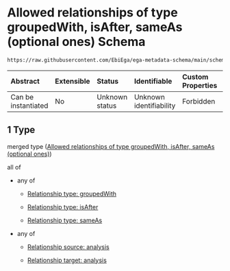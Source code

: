 # Allowed relationships of type groupedWith, isAfter, sameAs (optional ones) Schema

```txt
https://raw.githubusercontent.com/EbiEga/ega-metadata-schema/main/schemas/EGA.analysis.json#/properties/analysisRelationships/items/allOf/1/anyOf/1
```



| Abstract            | Extensible | Status         | Identifiable            | Custom Properties | Additional Properties | Access Restrictions | Defined In                                                                       |
| :------------------ | :--------- | :------------- | :---------------------- | :---------------- | :-------------------- | :------------------ | :------------------------------------------------------------------------------- |
| Can be instantiated | No         | Unknown status | Unknown identifiability | Forbidden         | Allowed               | none                | [EGA.analysis.json\*](../../../schemas/EGA.analysis.json "open original schema") |

## 1 Type

merged type ([Allowed relationships of type groupedWith, isAfter, sameAs (optional ones)](ega-2-properties-analysis-relationships-items-allof-relationship-constraints-for-an-analysis-anyof-allowed-relationships-of-type-groupedwith-isafter-sameas-optional-ones.md))

all of

*   any of

    *   [Relationship type: groupedWith](ega-4-defs-relationship-type-groupedwith.md "check type definition")

    *   [Relationship type: isAfter](ega-4-defs-relationship-type-isafter.md "check type definition")

    *   [Relationship type: sameAs](ega-4-defs-relationship-type-sameas.md "check type definition")

*   any of

    *   [Relationship source: analysis](ega-4-defs-relationship-source-analysis.md "check type definition")

    *   [Relationship target: analysis](ega-4-defs-relationship-target-analysis.md "check type definition")
